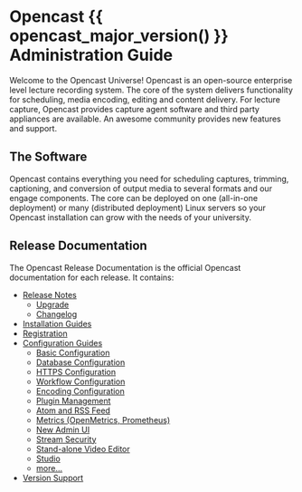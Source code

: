 Opencast {{ opencast_major_version() }} Administration Guide
============================================================

Welcome to the Opencast Universe! Opencast is an open-source enterprise level lecture recording system. The core of the
system delivers functionality for scheduling, media encoding, editing and content delivery. For lecture capture,
Opencast provides capture agent software and third party appliances are available. An awesome community provides new
features and support.

The Software
------------

Opencast contains everything you need for scheduling captures, trimming, captioning, and conversion of output media to
several formats and our engage components.  The core can be deployed on one (all-in-one deployment) or many (distributed
deployment) Linux servers so your Opencast installation can grow with the needs of your university.

Release Documentation
---------------------

The Opencast Release Documentation is the official Opencast documentation for each release. It contains:

* [Release Notes](releasenotes.md)
    * [Upgrade](upgrade.md)
    * [Changelog](changelog.md)
* [Installation Guides](installation/index.md)
* [Registration](registration.md)
* [Configuration Guides](configuration/index.md)
    * [Basic Configuration](configuration/basic.md)
    * [Database Configuration](configuration/database.md)
    * [HTTPS Configuration](configuration/https/index.md)
    * [Workflow Configuration](configuration/workflow.md)
    * [Encoding Configuration](configuration/encoding.md)
    * [Plugin Management](configuration/plugin-management.md)
    * [Atom and RSS Feed](configuration/atomrss.md)
    * [Metrics (OpenMetrics, Prometheus)](configuration/metrics.md)
    * [New Admin UI](configuration/admin-ui/new-admin-ui.md)
    * [Stream Security](configuration/stream-security/stream-security-overview.md)
    * [Stand-alone Video Editor](configuration/videoeditor.frontend.md)
    * [Studio](configuration/studio.md)
    * [more...](configuration/index.md)
* [Version Support](version-support.md)
